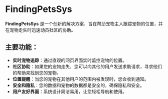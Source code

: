 # FindingPetsSys

**FindingPetsSys** 是一个创新的解决方案，旨在帮助宠物主人跟踪宠物的位置，并在宠物走失时迅速动员社区的协助。

## 主要功能：

- **实时宠物追踪**：通过直观的网页界面实时监控宠物的位置。
- **社区协助**：如果您的宠物走失，您可以向其他的用户发送求助请求，寻求他们的帮助来找到您的宠物。
- **位置提醒**：当您的宠物在其他用户的范围内被发现时，您会收到通知。
- **安全和隐私**：您的数据和宠物的数据都是安全的，确保隐私和安全。
- **用户友好界面**：系统设计简洁易用，让您轻松导航和使用。

